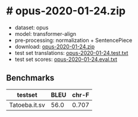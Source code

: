 # # opus-2020-01-24.zip

* dataset: opus
* model: transformer-align
* pre-processing: normalization + SentencePiece
* download: [opus-2020-01-24.zip](https://object.pouta.csc.fi/OPUS-MT-models/it-sv/opus-2020-01-24.zip)
* test set translations: [opus-2020-01-24.test.txt](https://object.pouta.csc.fi/OPUS-MT-models/it-sv/opus-2020-01-24.test.txt)
* test set scores: [opus-2020-01-24.eval.txt](https://object.pouta.csc.fi/OPUS-MT-models/it-sv/opus-2020-01-24.eval.txt)

## Benchmarks

| testset               | BLEU  | chr-F |
|-----------------------|-------|-------|
| Tatoeba.it.sv 	| 56.0 	| 0.707 |

